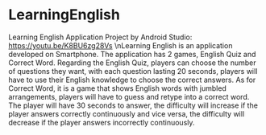 # LearningEnglish
Learning English Application Project by Android Studio: https://youtu.be/K8BU6zg28Vs \nLearning English is an application developed on Smartphone. The application has 2 games, English Quiz and Correct Word. Regarding the English Quiz, players can choose the number of questions they want, with each question lasting 20 seconds, players will have to use their English knowledge to choose the correct answers. As for Correct Word, it is a game that shows English words with jumbled arrangements, players will have to guess and retype into a correct word. The player will have 30 seconds to answer, the difficulty will increase if the player answers correctly continuously and vice versa, the difficulty will decrease if the player answers incorrectly continuously.
